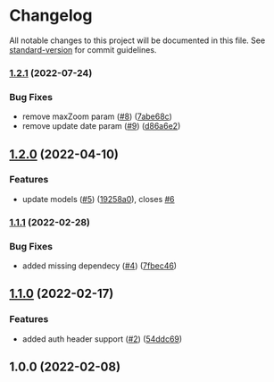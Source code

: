 # Changelog

All notable changes to this project will be documented in this file. See [standard-version](https://github.com/conventional-changelog/standard-version) for commit guidelines.

### [1.2.1](https://github.com/MapColonies/raster-publishing-cli/compare/v1.2.0...v1.2.1) (2022-07-24)


### Bug Fixes

* remove maxZoom param ([#8](https://github.com/MapColonies/raster-publishing-cli/issues/8)) ([7abe68c](https://github.com/MapColonies/raster-publishing-cli/commit/7abe68c97f7c9c501571ccd0f90fbf149f8354c8))
* remove update date param ([#9](https://github.com/MapColonies/raster-publishing-cli/issues/9)) ([d86a6e2](https://github.com/MapColonies/raster-publishing-cli/commit/d86a6e2589bfe44be85fbfa48601ced3282f0805))

## [1.2.0](https://github.com/MapColonies/raster-publishing-cli/compare/v1.1.1...v1.2.0) (2022-04-10)


### Features

* update models ([#5](https://github.com/MapColonies/raster-publishing-cli/issues/5)) ([19258a0](https://github.com/MapColonies/raster-publishing-cli/commit/19258a0a73f4c0b67c0b4a4ae33f59dcc62c4a2d)), closes [#6](https://github.com/MapColonies/raster-publishing-cli/issues/6)

### [1.1.1](https://github.com/MapColonies/raster-publishing-cli/compare/v1.1.0...v1.1.1) (2022-02-28)


### Bug Fixes

* added missing dependecy ([#4](https://github.com/MapColonies/raster-publishing-cli/issues/4)) ([7fbec46](https://github.com/MapColonies/raster-publishing-cli/commit/7fbec46fbbab3ad53b6b569bd687cc6c79959dd2))

## [1.1.0](https://github.com/MapColonies/raster-publishing-cli/compare/v1.0.0...v1.1.0) (2022-02-17)


### Features

* added auth header support ([#2](https://github.com/MapColonies/raster-publishing-cli/issues/2)) ([54ddc69](https://github.com/MapColonies/raster-publishing-cli/commit/54ddc6924a11f92f712e54e84c8f51688a61b1dd))

## 1.0.0 (2022-02-08)
